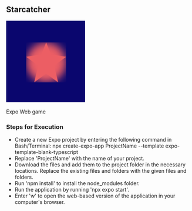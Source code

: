 ## Starcatcher
<img src="assets/favicon.png">

Expo Web game

### Steps for Execution
- Create a new Expo project by entering the following command in Bash/Terminal: npx create-expo-app ProjectName --template expo-template-blank-typescript
- Replace 'ProjectName' with the name of your project.
- Download the files and add them to the project folder in the necessary locations. Replace the existing files and folders with the given files and folders.
- Run 'npm install' to install the node_modules folder.
- Run the application by running 'npx expo start'.
- Enter 'w' to open the web-based version of the application in your computer's browser.
